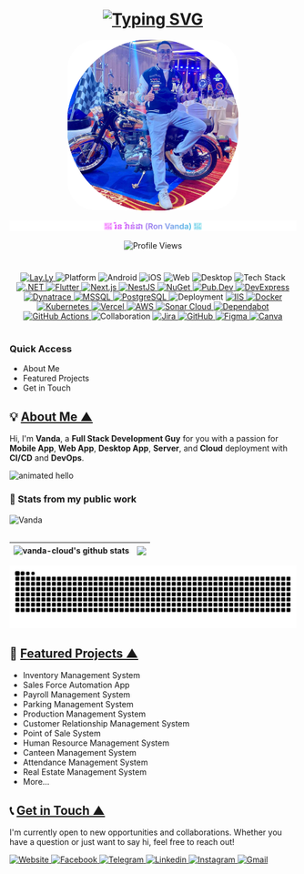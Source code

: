 <a name="___top"></a>
<div align="center">

# [![Typing SVG](https://readme-typing-svg.demolab.com?font=Fira+Code&size=23&weight=500&pause=1000&center=true&vCenter=true&width=550&lines=WELCOME+TO+MY+WONDERFUL+AND+AMAZING...;OFFICIAL+PORTFOLIO)](#)

<!-- Profile Photo -->
<img src="./vanda-profile.png" width="300px" alt="Profile Photo" style="border: 0px solid #000; border-radius: 50px;"/>

<!-- Name -->
<!-- Gradient -->
<!-- <p align="center">
  <svg xmlns="http://www.w3.org/2000/svg" width="500" height="50">
    <defs>
      <linearGradient id="grad" x1="0%" y1="0%" x2="100%" y2="0%">
        <stop offset="0%" stop-color="#F538FF" />
        <stop offset="50%" stop-color="#F9D923" />
        <stop offset="100%" stop-color="#3ACCE1" />
      </linearGradient>
    </defs>
    <text x="50%" y="60%" text-anchor="middle" font-size="22" font-family="Poppins, Arial, sans-serif" fill="url(#grad)">
      💖 រ៉ន​ វ៉ាន់ដា (Ron Vanda) 💖
    </text>
  </svg>
</p> -->
<!-- Gradient with Shimmer -->
<!-- <p align="center">
  <svg xmlns="http://www.w3.org/2000/svg" width="500" height="50">
    <defs>
      <linearGradient id="grad">
        <stop offset="0%" stop-color="#F538FF">
          <animate attributeName="stop-color" values="#F538FF;#F9D923;#3ACCE1;#F538FF" dur="6s" repeatCount="indefinite" />
        </stop>
        <stop offset="100%" stop-color="#3ACCE1">
          <animate attributeName="stop-color" values="#3ACCE1;#F9D923;#F538FF;#3ACCE1" dur="6s" repeatCount="indefinite" />
        </stop>
      </linearGradient>
    </defs>
    <text x="50%" y="60%" text-anchor="middle" font-size="22" font-family="Poppins, Arial, sans-serif" fill="url(#grad)">
      💖 រ៉ន​ វ៉ាន់ដា (Ron Vanda) 💖
    </text>
  </svg>
</p> -->

<img src="https://raw.githubusercontent.com/vanda-cloud/vanda-cloud/main/assets/profile-name.svg" alt="Ron Vanda" /><br/>
<!-- Profile View -->
<img src="https://komarev.com/ghpvc/?username=vanda-cloud&style=flat&color=brightgreen" alt="Profile Views" />


<h1></h1>

<!-- Skill -->
<a href="#" target="_blank">
    <img src="https://img.shields.io/badge/Skill-Full Stack-green?logo=github" alt="Lay.Ly" />
</a>

<!-- Platform -->
<img src="https://img.shields.io/badge/Platform-gray?style=flat-round&logo=google-cloud&logoColor=white" alt="Platform" />
<img src="https://img.shields.io/badge/Android-blue?style=flat-square&logo=android&logoColor=white" alt="Android" />
<img src="https://img.shields.io/badge/iOS-blue?style=flat-square&logo=apple&logoColor=white" alt="iOS" />
<img src="https://img.shields.io/badge/Web-blue?style=flat-square&logo=google-chrome&logoColor=white" alt="Web" />
<img src="https://img.shields.io/badge/Desktop-blue?style=flat-square&logo=pcgamingwiki&logoColor=white" alt="Desktop" />

<!-- Tech Stack -->
<img src="https://img.shields.io/badge/Tech%20Stack-gray?style=flat-round&logo=stackshare&logoColor=white" alt="Tech Stack" />
<a href="https://dotnet.microsoft.com/en-us/" target="_blank">
  <img src="https://img.shields.io/badge/-.NET-02569B?style=flat-square&logo=dotnet&logoColor=white" alt=".NET" />
</a>
<a href="https://flutter.dev/" target="_blank">
  <img src="https://img.shields.io/badge/-Flutter-02569B?style=flat-square&logo=flutter&logoColor=white" alt="Flutter" />
</a>
<a href="https://nextjs.org/" target="_blank">
  <img src="https://img.shields.io/badge/-Next.js-02569B?style=flat-square&logo=nextdotjs&logoColor=white" alt="Next.js" />
</a>
<a href="https://nestjs.com/" target="_blank">
  <img src="https://img.shields.io/badge/-NestJS-02569B?style=flat-square&logo=nestjs&logoColor=white" alt="NestJS" />
</a>
<a href="#" target="_blank">
  <img src="https://img.shields.io/badge/-NuGet-02569B?style=flat-square&logo=nuget&logoColor=white" alt="NuGet" />
</a>
<a href="#" target="_blank">
  <img src="https://img.shields.io/badge/-PubDev-02569B?style=flat-square&logo=dart&logoColor=white" alt="Pub.Dev" />
</a>
<a href="https://demos.devexpress.com/ASPNetCore/" target="_blank">
  <img src="https://img.shields.io/badge/-DevExpress-02569B?style=flat-square&logo=devexpress&logoColor=white" alt="DevExpress" />
</a>
<a href="https://www.dynatrace.com/" target="_blank">
  <img src="https://img.shields.io/badge/-Dynatrace-02569B?style=flat-square&logo=dynatrace&logoColor=white" alt="Dynatrace" />
</a>
<a href="https://www.microsoft.com/en-us/sql-server" target="_blank">
  <img src="https://img.shields.io/badge/-MSSQL-02569B?style=flat-square&logo=databricks&logoColor=white" alt="MSSQL" />
</a>
<a href="https://www.postgresql.org/" target="_blank">
  <img src="https://img.shields.io/badge/-PostgreSQL-02569B?style=flat-square&logo=postgresql&logoColor=white" alt="PostgreSQL" />
</a>

<!-- Deployment -->
<img src="https://img.shields.io/badge/Deployment-gray?style=flat-round&logo=circleci&logoColor=white" alt="Deployment" />
<a href="https://www.iis.net/" target="_blank">
  <img src="https://img.shields.io/badge/-IIS-4169E1?style=flat-square&logo=serverfault&logoColor=white" alt="IIS" />
</a>
<a href="https://www.docker.com/" target="_blank">
  <img src="https://img.shields.io/badge/-Docker-4169E1?style=flat-square&logo=docker&logoColor=white" alt="Docker" />
</a>
<a href="https://kubernetes.io/" target="_blank">
  <img src="https://img.shields.io/badge/-Kubernetes-4169E1?style=flat-square&logo=kubernetes&logoColor=white" alt="Kubernetes" />
</a>
<a href="https://vercel.com/" target="_blank">
  <img src="https://img.shields.io/badge/-Vercel-4169E1?style=flat-square&logo=vercel&logoColor=white" alt="Vercel" />
</a>
<a href="https://aws.amazon.com/" target="_blank">
  <img src="https://img.shields.io/badge/-AWS-4169E1?style=flat-square&logo=icloud&logoColor=white" alt="AWS" />
</a>
<a href="https://sonarcloud.io/" target="_blank">
  <img src="https://img.shields.io/badge/-SonarCloud-4169E1?style=square&logo=sonar&logoColor=white" alt="Sonar Cloud" />
</a>
<a href="https://github.com/dependabot" target="_blank">
  <img src="https://img.shields.io/badge/-Dependabot-4169E1?style=flat-square&logo=dependabot&logoColor=white" alt="Dependabot" />
</a>
<a href="https://github.com/features/actions" target="_blank">
  <img src="https://img.shields.io/badge/-GitHub%20Actions-4169E1?style=flat-square&logo=githubactions&logoColor=white" alt="GitHub Actions" />
</a>

<!-- Collaboration -->
<img src="https://img.shields.io/badge/Collaboration-gray?style=flat-round&logo=slack&logoColor=white" alt="Collaboration" />
<a href="https://www.atlassian.com/software/jira" target="_blank">
  <img src="https://img.shields.io/badge/-Jira-0052CC?style=flat-square&logo=jira&logoColor=white" alt="Jira" />
</a>
<a href="https://github.com/" target="_blank">
  <img src="https://img.shields.io/badge/-GitHub-0052CC?style=flat-square&logo=github&logoColor=white" alt="GitHub" />
</a>
<a href="https://www.figma.com/" target="_blank">
  <img src="https://img.shields.io/badge/-Figma-0052CC?style=flat-square&logo=figma&logoColor=white" alt="Figma" />
</a>
<a href="https://www.canva.com/" target="_blank">
  <img src="https://img.shields.io/badge/-Canva-0052CC?style=flat-square&logo=canva&logoColor=white" alt="Canva" />
</a>

</div>

<!-- Quick Access -->
<h1></h1>

### Quick Access
- <a href="#About-Me" style="text-decoration: none;">About Me</a>
- <a href="#Featured-Projects" style="text-decoration: none;">Featured Projects</a>
- <a href="#Contact" style="text-decoration: none;">Get in Touch</a>


<!-- About Me -->
<a name="About-Me" style="text-decoration: none;"></a>
## 💡 [About Me &#9650;](#___top "click to go to top of document")

Hi, I'm **Vanda**, a **Full Stack Development Guy** for you with a passion for **Mobile App**, **Web App**, **Desktop App**, **Server**, and **Cloud** deployment with **CI/CD** and **DevOps**.

<img src="https://media.giphy.com/media/L8K62iTDkzGX6/giphy.gif" width="400" alt="animated hello" />

### 🤖 Stats from my public work
<div align="left">
  <img align="center" src="https://streak-stats.demolab.com?user=vanda-cloud&theme=tokyonight&hide_border=false" alt="Vanda" />
</div><br/>
<div align="left">
  
  | <img align="center" src="https://github-readme-stats.vercel.app/api?username=vanda-cloud&show_icons=true&include_all_commits=false&theme=tokyonight&hide_border=true" alt="vanda-cloud's github stats" /> | <img align="center" src="https://github-readme-stats.vercel.app/api/top-langs/?username=vanda-cloud&layout=compact&theme=tokyonight&hide_border=true" /> |
  | ------------- | ------------- |
  
</div>
<picture>
  <source media="(prefers-color-scheme: dark)" srcset="https://raw.githubusercontent.com/vanda-cloud/vanda-cloud/output/github-contribution-grid-snake-dark.svg">
  <source media="(prefers-color-scheme: light)" srcset="https://raw.githubusercontent.com/vanda-cloud/vanda-cloud/output/github-contribution-grid-snake.svg">
  <img alt="github contribution grid snake animation" src="https://raw.githubusercontent.com/vanda-cloud/vanda-cloud/output/github-contribution-grid-snake.svg">
</picture>

<!-- Featured Projects -->
<a name="Featured-Projects" style="text-decoration: none;"></a>
## 🚀 [Featured Projects &#9650;](#___top "click to go to top of document")

- Inventory Management System
- Sales Force Automation App
- Payroll Management System
- Parking Management System
- Production Management System
- Customer Relationship Management System
- Point of Sale System
- Human Resource Management System
- Canteen Management System
- Attendance Management System
- Real Estate Management System
- More...


<!-- Contact -->
<a name="Contact" style="text-decoration: none;"></a>
## 📞 [Get in Touch &#9650;](#___top "click to go to top of document")

I'm currently open to new opportunities and collaborations. Whether you have a question or just want to say hi, feel free to reach out!

<a href="https://ronvanda.com" target="_blank">
  <img src="https://img.shields.io/badge/-Website-4285F4?style=flat-round&logo=google-chrome&logoColor=white" alt="Website" />
</a>
<a href="https://www.facebook.com/lovelysweatboy" target="_blank">
  <img src="https://img.shields.io/badge/-Facebook-0866FF?style=flat-round&logo=facebook&logoColor=white" alt="Facebook" />
</a>
<a href="https://t.me/ron_vanda" target="_blank">
  <img src="https://img.shields.io/badge/-Telegram-2CA5E0?style=flat-round&logo=telegram&logoColor=white" alt="Telegram" />
</a>
<a href="https://www.linkedin.com/in/ronvanda/" target="_blank">
  <img src="https://img.shields.io/badge/-Linkedin-0A66C2?style=flat-round&logo=linkedin&logoColor=white" alt="Linkedin" />
</a>
<a href="https://www.instagram.com/ron.vanda" target="_blank">
  <img src="https://img.shields.io/badge/-Instagram-E4405F?style=flat-round&logo=instagram&logoColor=white" alt="Instagram" />
</a>
<a href="mailto:ronvanda99@gmail.com" target="_blank">
  <img src="https://img.shields.io/badge/-Gmail-0052AA?style=flat-round&logo=gmail&logoColor=white" alt="Gmail" />
</a>
